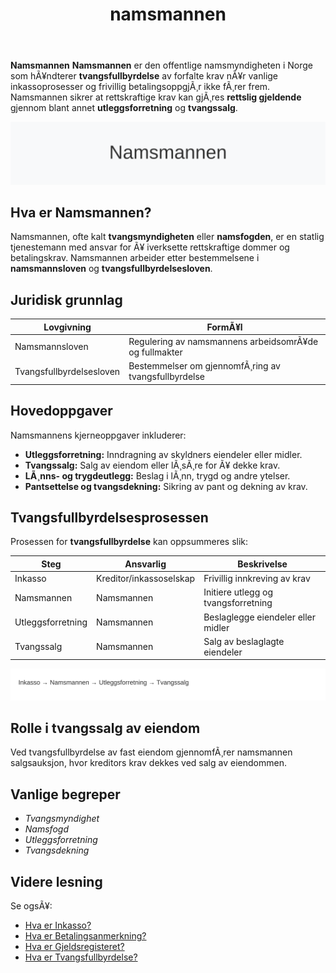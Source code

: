 ﻿---
title: "namsmannen"
meta_title: "namsmannen"
meta_description: '**Namsmannen**'
slug: namsmannen
type: blog
layout: pages/single
---

**Namsmannen**
**Namsmannen** er den offentlige namsmyndigheten i Norge som hÃ¥ndterer **tvangsfullbyrdelse** av forfalte krav nÃ¥r vanlige inkassoprosesser og frivillig betalingsoppgjÃ¸r ikke fÃ¸rer frem. Namsmannen sikrer at rettskraftige krav kan gjÃ¸res **rettslig gjeldende** gjennom blant annet **utleggsforretning** og **tvangssalg**.

![Namsmannen Oversikt](namsmannen.svg)

## Hva er Namsmannen?

Namsmannen, ofte kalt **tvangsmyndigheten** eller **namsfogden**, er en statlig tjenestemann med ansvar for Ã¥ iverksette rettskraftige dommer og betalingskrav. Namsmannen arbeider etter bestemmelsene i **namsmannsloven** og **tvangsfullbyrdelsesloven**.

## Juridisk grunnlag

| Lovgivning               | FormÃ¥l                                                      |
|--------------------------|-------------------------------------------------------------|
| Namsmannsloven           | Regulering av namsmannens arbeidsomrÃ¥de og fullmakter       |
| Tvangsfullbyrdelsesloven | Bestemmelser om gjennomfÃ¸ring av tvangsfullbyrdelse         |

## Hovedoppgaver

Namsmannens kjerneoppgaver inkluderer:

* **Utleggsforretning:** Inndragning av skyldners eiendeler eller midler.
* **Tvangssalg:** Salg av eiendom eller lÃ¸sÃ¸re for Ã¥ dekke krav.
* **LÃ¸nns- og trygdeutlegg:** Beslag i lÃ¸nn, trygd og andre ytelser.
* **Pantsettelse og tvangsdekning:** Sikring av pant og dekning av krav.

## Tvangsfullbyrdelsesprosessen

Prosessen for **tvangsfullbyrdelse** kan oppsummeres slik:

| Steg               | Ansvarlig                     | Beskrivelse                            |
|--------------------|-------------------------------|----------------------------------------|
| Inkasso            | Kreditor/inkassoselskap      | Frivillig innkreving av krav           |
| Namsmannen         | Namsmannen                   | Initiere utlegg og tvangsforretning    |
| Utleggsforretning  | Namsmannen                   | Beslaglegge eiendeler eller midler     |
| Tvangssalg         | Namsmannen                   | Salg av beslaglagte eiendeler          |

![Tvangsfullbyrdelsesprosess](namsmannen-prosess.svg)

## Rolle i tvangssalg av eiendom

Ved tvangsfullbyrdelse av fast eiendom gjennomfÃ¸rer namsmannen salgsauksjon, hvor kreditors krav dekkes ved salg av eiendommen.

## Vanlige begreper

* *Tvangsmyndighet*
* *Namsfogd*
* *Utleggsforretning*
* *Tvangsdekning*

## Videre lesning

Se ogsÃ¥:

* [Hva er Inkasso?](/blogs/regnskap/hva-er-inkasso "Hva er Inkasso? Komplett Guide til Inkassoselskaper og Inkassoprosessen")
* [Hva er Betalingsanmerkning?](/blogs/regnskap/betalingsanmerkning "Betalingsanmerkning i Norsk Regnskap")
* [Hva er Gjeldsregisteret?](/blogs/regnskap/gjeldsregisteret "Hva er Gjeldsregisteret? En Guide til Gjeldsregisteret")
* [Hva er Tvangsfullbyrdelse?](/blogs/regnskap/tvangsfullbyrdelse "Hva er Tvangsfullbyrdelse? Guide til Norsk Gjelds- og Utleggfullbyrdelse")



